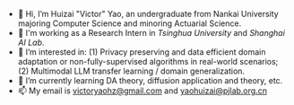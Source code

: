 - 👋 Hi, I’m Huizai "Victor" Yao, an undergraduate from Nankai University majoring Computer Science and minoring Actuarial Science.
- :school: I'm working as a Research Intern in *Tsinghua University* and *Shanghai AI Lab*.
- 👀 I’m interested in: (1) Privacy preserving and data efficient domain adaptation or non-fully-supervised algorithms in real-world scenarios; (2) Multimodal LLM transfer learning / domain generalization.
- 🌱 I’m currently learning DA theory, diffusion application and theory, etc.
- 📫 My email is victoryaohz@gmail.com and yaohuizai@pjlab.org.cn
<!---
VictorYrotciV/VictorYrotciV is a ✨ special ✨ repository because its `README.md` (this file) appears on your GitHub profile.
You can click the Preview link to take a look at your changes.
--->
